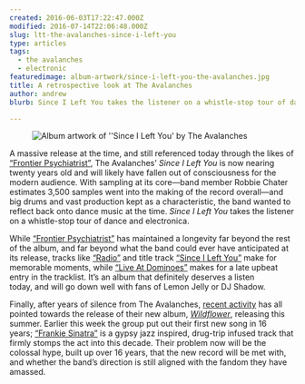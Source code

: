 ```yaml
---
created: 2016-06-03T17:22:47.000Z
modified: 2016-07-14T22:06:48.000Z
slug: ltt-the-avalanches-since-i-left-you
type: articles
tags:
  - the avalanches
  - electronic
featuredimage: album-artwork/since-i-left-you-the-avalanches.jpg
title: A retrospective look at The Avalanches
author: andrew
blurb: Since I Left You takes the listener on a whistle-stop tour of dance and electronica. All these years later it's still a serious trip.

---
```


<figure class="wide">
  <img src="album-artwork/since-i-left-you-the-avalanches.jpg" alt="Album artwork of ''Since I Left You' by The Avalanches" />
  <figcaption></figcaption>
</figure>

A massive release at the time, and still referenced today through the likes of [“Frontier Psychiatrist”](https://www.youtube.com/watch?v=qLrnkK2YEcE), The Avalanches’ *Since I Left You* is now nearing twenty years old and will likely have fallen out of consciousness for the modern audience. With sampling at its core—band member Robbie Chater estimates 3,500 samples went into the making of the record overall—and big drums and vast production kept as a characteristic, the band wanted to reflect back onto dance music at the time. *Since I Left You* takes the listener on a whistle-stop tour of dance and electronica.

While [“Frontier Psychiatrist”](https://www.youtube.com/watch?v=qLrnkK2YEcE) has maintained a longevity far beyond the rest of the album, and far beyond what the band could ever have anticipated at its release, tracks like [“Radio”](https://www.youtube.com/watch?v=w_yPZfHJSaY) and title track [“Since I Left You”](https://www.youtube.com/watch?v=wpqm-05R2Jk) make for memorable moments, while [“Live At Dominoes”](https://www.youtube.com/watch?v=frOGMISQGrI) makes for a late upbeat entry in the tracklist. It’s an album that definitely deserves a listen today, and will go down well with fans of Lemon Jelly or DJ Shadow.

Finally, after years of silence from The Avalanches, [recent activity](https://www.youtube.com/watch?v=NAMPOAfdH8U) has all pointed towards the release of their new album, [*Wildflower*](/reviews/the-avalanches-wildflower/), releasing this summer. Earlier this week the group put out their first new song in 16 years; [“Frankie Sinatra”](https://www.youtube.com/watch?v=SjfspM5sDIA) is a gypsy jazz inspired, drug-trip infused track that firmly stomps the act into this decade. Their problem now will be the colossal hype, built up over 16 years, that the new record will be met with, and whether the band’s direction is still aligned with the fandom they have amassed.